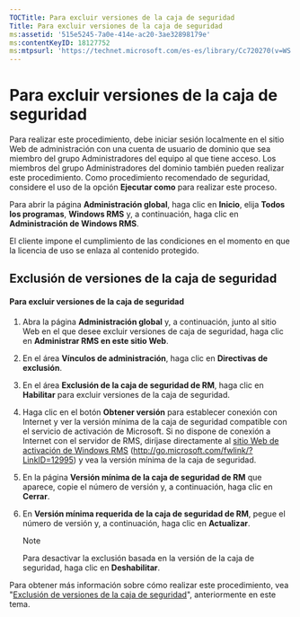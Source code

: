 ```yaml
---
TOCTitle: Para excluir versiones de la caja de seguridad
Title: Para excluir versiones de la caja de seguridad
ms:assetid: '515e5245-7a0e-414e-ac20-3ae32898179e'
ms:contentKeyID: 18127752
ms:mtpsurl: 'https://technet.microsoft.com/es-es/library/Cc720270(v=WS.10)'
---
```


Para excluir versiones de la caja de seguridad
==============================================

Para realizar este procedimiento, debe iniciar sesión localmente en el sitio Web de administración con una cuenta de usuario de dominio que sea miembro del grupo Administradores del equipo al que tiene acceso. Los miembros del grupo Administradores del dominio también pueden realizar este procedimiento. Como procedimiento recomendado de seguridad, considere el uso de la opción **Ejecutar como** para realizar este proceso.

Para abrir la página **Administración global**, haga clic en **Inicio**, elija **Todos los programas**, **Windows RMS** y, a continuación, haga clic en **Administración de Windows RMS**.

El cliente impone el cumplimiento de las condiciones en el momento en que la licencia de uso se enlaza al contenido protegido.

Exclusión de versiones de la caja de seguridad
----------------------------------------------

#### Para excluir versiones de la caja de seguridad

1.  Abra la página **Administración global** y, a continuación, junto al sitio Web en el que desee excluir versiones de caja de seguridad, haga clic en **Administrar RMS en este sitio Web**.

2.  En el área **Vínculos de administración**, haga clic en **Directivas de exclusión**.

3.  En el área **Exclusión de la caja de seguridad de RM**, haga clic en **Habilitar** para excluir versiones de la caja de seguridad.

4.  Haga clic en el botón **Obtener versión** para establecer conexión con Internet y ver la versión mínima de la caja de seguridad compatible con el servicio de activación de Microsoft. Si no dispone de conexión a Internet con el servidor de RMS, diríjase directamente al [sitio Web de activación de Windows RMS](http://go.microsoft.com/fwlink/?linkid=12995) (http://go.microsoft.com/fwlink/?LinkID=12995) y vea la versión mínima de la caja de seguridad.

5.  En la página **Versión mínima de la caja de seguridad de RM** que aparece, copie el número de versión y, a continuación, haga clic en **Cerrar**.

6.  En **Versión mínima requerida de la caja de seguridad de RM**, pegue el número de versión y, a continuación, haga clic en **Actualizar**.

    > [!NOTE]
    > Para desactivar la exclusión basada en la versión de la caja de seguridad, haga clic en **Deshabilitar**. 

Para obtener más información sobre cómo realizar este procedimiento, vea "[Exclusión de versiones de la caja de seguridad](https://technet.microsoft.com/e287f026-aab2-43ab-93bc-48087da82f36)", anteriormente en este tema.
